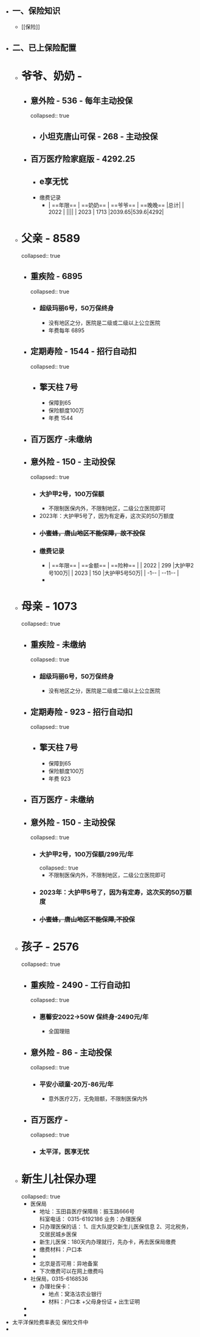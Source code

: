 - ## 一、保险知识
	- [[保险]]
- ## 二、已上保险配置
	- # 爷爷、奶奶 -
		- ## 意外险 - 536 - 每年主动投保
		  collapsed:: true
			- ## 小坦克唐山可保 - 268 - 主动投保
		- ## 百万医疗险家庭版 - 4292.25
			- ## e享无忧
			- 缴费记录
				- |  ==年限==   | ==奶奶==  | ==爷爷==  | ==晚晚==  |总计|
				  |  2022  |   ||||
				  |  2023  | 1713  |2039.65|539.6|4292|
	- # 父亲 - 8589
	  collapsed:: true
		- ## 重疾险 - 6895
		  collapsed:: true
			- ### 超级玛丽6号，50万保终身
				- 没有地区之分，医院是二级或二级以上公立医院
				- 年费每年 6895
		- ## 定期寿险 - 1544 - 招行自动扣
		  collapsed:: true
			- ## 擎天柱 7号
				- 保障到65
				- 保险额度100万
				- 年费 1544
		- ## 百万医疗 -未缴纳
		- ## 意外险 - 150 - 主动投保
		  collapsed:: true
			- ### 大护甲2号，100万保额
				- 不限制医保内外，不限制地区，二级公立医院即可
			- 2023年：大护甲5号了，因为有定寿，这次买的50万额度
			- ### ~~小蜜蜂，唐山地区不能保障，故不投保~~
			- ### 缴费记录
				- |  ==年限==   | ==金额==  | ==险种==  |
				  |  2022  | 299  |大护甲2号100万|
				  |  2023  | 150  |大护甲5号50万|
				  |  -1--  | --11--  |
				-
	- # 母亲 - 1073
	  collapsed:: true
		- ## 重疾险 - 未缴纳
		  collapsed:: true
			- ### 超级玛丽6号，50万保终身
				- 没有地区之分，医院是二级或二级以上公立医院
		- ## 定期寿险 - 923 - 招行自动扣
		  collapsed:: true
			- ## 擎天柱 7号
				- 保障到65
				- 保险额度100万
				- 年费 923
		- ## 百万医疗 - 未缴纳
		- ## 意外险 - 150 - 主动投保
		  collapsed:: true
			- ### 大护甲2号，100万保额/299元/年
			  collapsed:: true
				- 不限制医保内外，不限制地区，二级公立医院即可
			- ### 2023年：大护甲5号了，因为有定寿，这次买的50万额度
			- ### ~~小蜜蜂，唐山地区不能保障,不投保~~
	- # 孩子 - 2576
	  collapsed:: true
		- ## 重疾险 - 2490 - 工行自动扣
		  collapsed:: true
			- ### 惠馨安2022->50W 保终身-2490元/年
				- 全国理赔
		- ## 意外险 - 86 - 主动投保
		  collapsed:: true
			- ### 平安小顽童-20万-86元/年
				- 意外医疗2万，无免赔额，不限制医保内外
		- ## 百万医疗 -
		  collapsed:: true
			- ### 太平洋，医享无忧
	- # 新生儿社保办理
	  collapsed:: true
		- 医保局
			- 地址：玉田县医疗保障局：振玉路666号  
			  科室电话： 0315-6192186
			  业务：办理医保
			- 只办理医保的话：
			  1、庄大队提交新生儿医保信息
			  2、河北税务，交居民城乡医保
			- 新生儿医保：180天内办理就行，先办卡，再去医保局缴费
			- 缴费材料：户口本
			-
			- 北京是否可用：异地备案
			- 下次缴费可以在网上缴费吗
		- 社保局，0315-6168536
			- 办理社保卡：
				- 地点：窝洛沽农业银行
				- 材料：户口本 +父母身份证 + 出生证明
		-
		-
- 太平洋保险费率表见 保险文件中
-